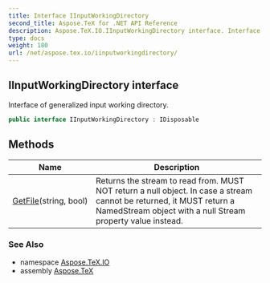 ```yaml
---
title: Interface IInputWorkingDirectory
second_title: Aspose.TeX for .NET API Reference
description: Aspose.TeX.IO.IInputWorkingDirectory interface. Interface of generalized input working directory
type: docs
weight: 180
url: /net/aspose.tex.io/iinputworkingdirectory/
---
```

## IInputWorkingDirectory interface

Interface of generalized input working directory.

```csharp
public interface IInputWorkingDirectory : IDisposable
```

## Methods

| Name | Description |
| --- | --- |
| [GetFile](../../aspose.tex.io/iinputworkingdirectory/getfile/)(string, bool) | Returns the stream to read from. MUST NOT return a null object. In case a stream cannot be returned, it MUST return a NamedStream object with a null Stream property value instead. |

### See Also

* namespace [Aspose.TeX.IO](../../aspose.tex.io/)
* assembly [Aspose.TeX](../../)


